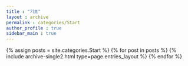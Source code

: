 ```yaml
---
title : "기초"
layout : archive
permalink : categories/Start
author_profile : true
sidebar_main : true
---
```


{% assign posts = site.categories.Start %}
{% for post in posts %} {% include archive-single2.html type=page.entries_layout %} {% endfor %}